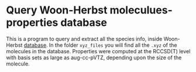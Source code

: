 # Query Woon-Herbst moleculues-properties database

This is a program to query and extract all the species info, inside Woon-Herbst [database](http://www.astrochymist.org/properties/).
In the folder ```xyz_files``` you will find all the ```.xyz``` of the molecules in the database. Properties were computed at the
RCCSD(T) level with basis sets as large as aug-cc-pVTZ, depending upon the size of the molecule.